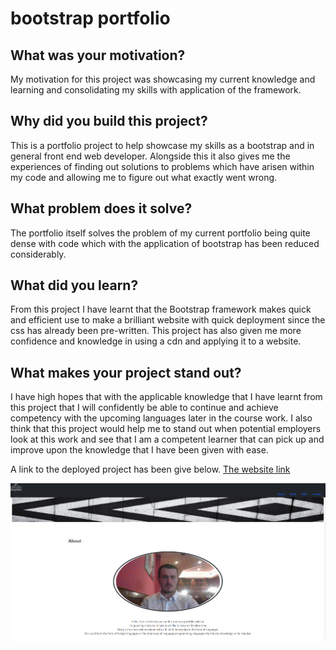 # bootstrap portfolio
## What was your motivation?
 My motivation for this project was showcasing my current knowledge and learning and consolidating my skills with application of the framework.
## Why did you build this project?
This is a portfolio project to help showcase my skills as a bootstrap and in general front end web developer.
Alongside this it also gives me the experiences of finding out solutions to problems which have arisen within my code and allowing me to figure out what exactly went wrong.
## What problem does it solve? 
The portfolio itself solves the problem of my current portfolio being quite dense with code which with the application of bootstrap has been reduced considerably. 
 ## What did you learn? 
From this project I have learnt that the Bootstrap framework makes quick and efficient use to make a brilliant website with quick deployment since the css has already been pre-written. 
This project has also given me more confidence and knowledge in using a cdn and applying it to a website. 
## What makes your project stand out?
I have high hopes that with the applicable knowledge that I have learnt from this project that I will confidently be able to continue and achieve competency with the upcoming languages later in the course work.
I also think that this project would help me to stand out when potential employers look at this work and see that I am a competent learner that can pick up and improve upon the knowledge that I have been given with ease.

A link to the deployed project has been give below.
[The website link](https://bloodfued12.github.io/bootstrap-portfolio/starter/index.html)

![Screenshot of the finished portfolio](./images/images/Screenshot%202023-10-23%20111950.png)

